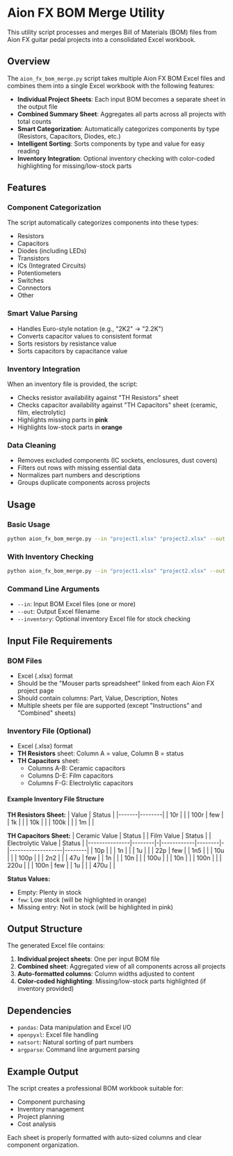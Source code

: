 # Aion FX BOM Merge Utility

This utility script processes and merges Bill of Materials (BOM) files from Aion FX guitar pedal projects into a consolidated Excel workbook.

## Overview

The `aion_fx_bom_merge.py` script takes multiple Aion FX BOM Excel files and combines them into a single Excel workbook with the following features:

- **Individual Project Sheets**: Each input BOM becomes a separate sheet in the output file
- **Combined Summary Sheet**: Aggregates all parts across all projects with total counts
- **Smart Categorization**: Automatically categorizes components by type (Resistors, Capacitors, Diodes, etc.)
- **Intelligent Sorting**: Sorts components by type and value for easy reading
- **Inventory Integration**: Optional inventory checking with color-coded highlighting for missing/low-stock parts

## Features

### Component Categorization
The script automatically categorizes components into these types:
- Resistors
- Capacitors  
- Diodes (including LEDs)
- Transistors
- ICs (Integrated Circuits)
- Potentiometers
- Switches
- Connectors
- Other

### Smart Value Parsing
- Handles Euro-style notation (e.g., "2K2" → "2.2K")
- Converts capacitor values to consistent format
- Sorts resistors by resistance value
- Sorts capacitors by capacitance value

### Inventory Integration
When an inventory file is provided, the script:
- Checks resistor availability against "TH Resistors" sheet
- Checks capacitor availability against "TH Capacitors" sheet (ceramic, film, electrolytic)
- Highlights missing parts in **pink**
- Highlights low-stock parts in **orange**

### Data Cleaning
- Removes excluded components (IC sockets, enclosures, dust covers)
- Filters out rows with missing essential data
- Normalizes part numbers and descriptions
- Groups duplicate components across projects

## Usage

### Basic Usage
```bash
python aion_fx_bom_merge.py --in "project1.xlsx" "project2.xlsx" --out "combined_bom.xlsx"
```

### With Inventory Checking
```bash
python aion_fx_bom_merge.py --in "project1.xlsx" "project2.xlsx" --out "combined_bom.xlsx" --inventory "inventory.xlsx"
```

### Command Line Arguments
- `--in`: Input BOM Excel files (one or more)
- `--out`: Output Excel filename
- `--inventory`: Optional inventory Excel file for stock checking

## Input File Requirements

### BOM Files
- Excel (.xlsx) format
- Should be the "Mouser parts spreadsheet" linked from each Aion FX project page
- Should contain columns: Part, Value, Description, Notes
- Multiple sheets per file are supported (except "Instructions" and "Combined" sheets)

### Inventory File (Optional)
- Excel (.xlsx) format
- **TH Resistors** sheet: Column A = value, Column B = status
- **TH Capacitors** sheet: 
  - Columns A-B: Ceramic capacitors
  - Columns D-E: Film capacitors  
  - Columns F-G: Electrolytic capacitors

#### Example Inventory File Structure

**TH Resistors Sheet:**
| Value | Status |
|-------|--------|
| 10r   |        |
| 100r  | few    |
| 1k    |        |
| 10k   |        |
| 100k  |        |
| 1m    |        |

**TH Capacitors Sheet:**
| Ceramic Value | Status | | Film Value | Status | | Electrolytic Value | Status |
|---------------|--------|-|------------|--------|-|-------------------|--------|
| 10p           |        | | 1n         |        | | 1u               |        |
| 22p           | few    | | 1n5        |        | | 10u              |        |
| 100p          |        | | 2n2        |        | | 47u              | few    |
| 1n            |        | | 10n        |        | | 100u             |        |
| 10n           |        | | 100n       |        | | 220u             |        |
| 100n          | few    | | 1u         |        | | 470u             |        |

**Status Values:**
- Empty: Plenty in stock
- `few`: Low stock (will be highlighted in orange)
- Missing entry: Not in stock (will be highlighted in pink)

## Output Structure

The generated Excel file contains:
1. **Individual project sheets**: One per input BOM file
2. **Combined sheet**: Aggregated view of all components across all projects
3. **Auto-formatted columns**: Column widths adjusted to content
4. **Color-coded highlighting**: Missing/low-stock parts highlighted (if inventory provided)

## Dependencies

- `pandas`: Data manipulation and Excel I/O
- `openpyxl`: Excel file handling
- `natsort`: Natural sorting of part numbers
- `argparse`: Command line argument parsing

## Example Output

The script creates a professional BOM workbook suitable for:
- Component purchasing
- Inventory management
- Project planning
- Cost analysis

Each sheet is properly formatted with auto-sized columns and clear component organization. 